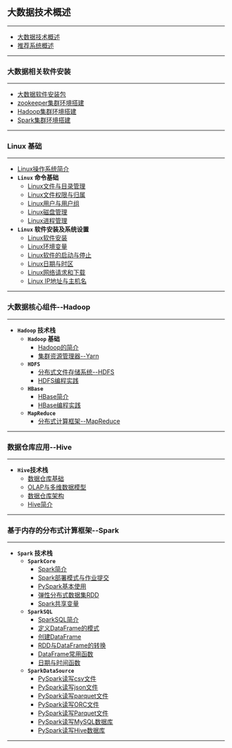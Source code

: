 ## 大数据技术概述

<hr>

* [大数据技术概述](/Intro/)
* [推荐系统概述](/Intro/recomendationSystem)

<hr>

### 大数据相关软件安装

<hr>

* [大数据软件安装包](/softwareInstall/)
* [zookeeper集群环境搭建](/softwareInstall/zookeeper集群环境搭建)
* [Hadoop集群环境搭建](/softwareInstall/Hadoop集群环境安装)
* [Spark集群环境搭建](/softwareInstall/Spark集群环境搭建)

<hr>

### Linux 基础

<hr>

* [Linux操作系统简介](/Linux/)
* **`Linux` 命令基础**
    * [Linux文件与目录管理](/Linux/linux命令基础/Linux文件与目录管理)
    * [Linux文件权限与归属](/Linux/linux命令基础/Linux文件基本属性)
    * [Linux用户与用户组](/Linux/linux命令基础/Linux用户与用户组)
    * [Linux磁盘管理](/Linux/linux命令基础/Linux磁盘管理)
    * [Linux进程管理](/Linux/linux命令基础/Linux进程管理)
* **`Linux` 软件安装及系统设置**
    * [Linux软件安装](/Linux/linux软件安装及系统设置/Linux软件安装)
    * [Linux环境变量](/Linux/linux软件安装及系统设置/Linux环境变量)
    * [Linux软件的启动与停止](/Linux/linux软件安装及系统设置/Linux软件的启动与停止)
    * [Linux日期与时区](/Linux/linux软件安装及系统设置/Linux日期和时区)
    * [Linux网络请求和下载](/Linux/linux软件安装及系统设置/Linux网络请求和下载)
    * [Linux IP地址与主机名](/Linux/linux软件安装及系统设置/LinuxIP地址与主机名)

<hr>

### 大数据核心组件--Hadoop

<hr>

* **`Hadoop` 技术栈**
    * **`Hadoop` 基础**
        * [Hadoop的简介](/Hadoop技术栈/Hadoop/)
        * [集群资源管理器--Yarn](/Hadoop技术栈/Hadoop/探讨Hadoop)
    * **`HDFS`**
        * [分布式文件存储系统--HDFS](/Hadoop技术栈/HDFS/hdfs简介)
        * [HDFS编程实践](/Hadoop技术栈/HDFS/hdfs编程实践)
    * **`HBase`**
        * [HBase简介](/Hadoop技术栈/HBase/hbase)
        * [HBase编程实践](/Hadoop技术栈/HBase/hbase编程实践)
    * **`MapReduce`**
        * [分布式计算框架--MapReduce](/Hadoop技术栈/MapReduce/MapReduce简介)
<hr>

### 数据仓库应用--Hive

<hr>

* **`Hive`技术栈**
    * [数据仓库基础](/Hive技术栈/)
    * [OLAP与多维数据模型](/Hive技术栈/OLAP与多维数据模型)
    * [数据仓库架构](/Hive技术栈/数据仓库架构)
    * [Hive简介](/Hive技术栈/Hive入门)

<hr>

### 基于内存的分布式计算框架--Spark

<hr>

* **`Spark` 技术栈**
    * **`SparkCore`**
        * [Spark简介](/Spark技术栈/)
        * [Spark部署模式与作业提交](/Spark技术栈/SparkCore/spark部署模式与提交运行)
        * [PySpark基本使用](/Spark技术栈/SparkCore/PySpark的基本使用)
        * [弹性分布式数据集RDD](/Spark技术栈/SparkCore/弹性分布式数据集RDD)
        * [Spark共享变量](/Spark技术栈/SparkCore/Spark共享变量)
    * **`SparkSQL`**
        * [SparkSQL简介](/Spark技术栈/SparkSQL/SparkSQL简介)
        * [定义DataFrame的模式](/Spark技术栈/SparkSQL/定义DataFrame的模式)
        * [创建DataFrame](/Spark技术栈/SparkSQL/创建DataFrame)
        * [RDD与DataFrame的转换](/Spark技术栈/SparkSQL/RDD与DataFrame的转换)
        * [DataFrame常用函数](/Spark技术栈/SparkSQL/DataFrame常用函数)
        * [日期与时间函数](/Spark技术栈/SparkSQL/日期与时间函数)
    * **`SparkDataSource`**
        * [PySpark读写csv文件](/Spark技术栈/SparkDataSource/PySpark读写csv文件)
        * [PySpark读写json文件](/Spark技术栈/SparkDataSource/PySpark读写json文件)
        * [PySpark读写parquet文件](/Spark技术栈/SparkDataSource/PySpark读写Parquet文件)
        * [PySpark读写ORC文件](/Spark技术栈/SparkDataSource/PySpark读写ORC文件)
        * [PySpark读写Parquet文件](/Spark技术栈/SparkDataSource/PySpark读写Parquet文件)
        * [PySpark读写MySQL数据库](/Spark技术栈/SparkDataSource/PySpark读写MySQL数据库)
        * [PySpark读写Hive数据库](/Spark技术栈/SparkDataSource/PySpark读写Hive数据库)

<hr>